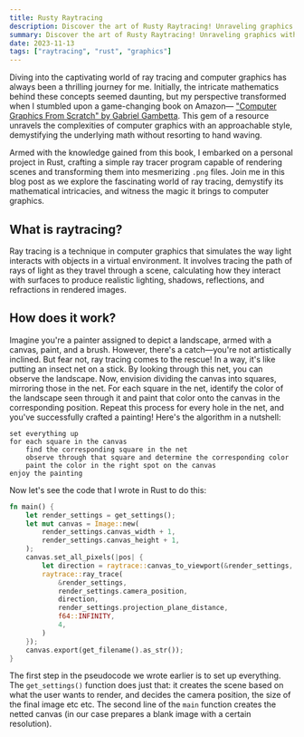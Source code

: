 ```yaml
---
title: Rusty Raytracing
description: Discover the art of Rusty Raytracing! Unraveling graphics with Gambetta's insights, we paint visual wonders in code. 🚀🎨
summary: Discover the art of Rusty Raytracing! Unraveling graphics with Gambetta's insights, we paint visual wonders in code. 🚀🎨
date: 2023-11-13
tags: ["raytracing", "rust", "graphics"]
---
```


Diving into the captivating world of ray tracing and computer graphics has always been a thrilling journey for me. Initially, the intricate mathematics behind these concepts seemed daunting, but my perspective transformed when I stumbled upon a game-changing book on Amazon— ["Computer Graphics From Scratch" by Gabriel Gambetta](https://gabrielgambetta.com/computer-graphics-from-scratch/). This gem of a resource unravels the complexities of computer graphics with an approachable style, demystifying the underlying math without resorting to hand waving.

Armed with the knowledge gained from this book, I embarked on a personal project in Rust, crafting a simple ray tracer program capable of rendering scenes and transforming them into mesmerizing `.png` files. Join me in this blog post as we explore the fascinating world of ray tracing, demystify its mathematical intricacies, and witness the magic it brings to computer graphics.

## What is raytracing?

Ray tracing is a technique in computer graphics that simulates the way light interacts with objects in a virtual environment. It involves tracing the path of rays of light as they travel through a scene, calculating how they interact with surfaces to produce realistic lighting, shadows, reflections, and refractions in rendered images.

## How does it work?

Imagine you're a painter assigned to depict a landscape, armed with a canvas, paint, and a brush. However, there's a catch—you're not artistically inclined. But fear not, ray tracing comes to the rescue! In a way, it's like putting an insect net on a stick. By looking through this net, you can observe the landscape. Now, envision dividing the canvas into squares, mirroring those in the net. For each square in the net, identify the color of the landscape seen through it and paint that color onto the canvas in the corresponding position. Repeat this process for every hole in the net, and you've successfully crafted a painting! Here's the algorithm in a nutshell:

```Pseudocode
set everything up
for each square in the canvas
    find the corresponding square in the net
    observe through that square and determine the corresponding color
    paint the color in the right spot on the canvas
enjoy the painting
```

Now let's see the code that I wrote in Rust to do this:

```Rust
fn main() {
    let render_settings = get_settings();
    let mut canvas = Image::new(
        render_settings.canvas_width + 1,
        render_settings.canvas_height + 1,
    );
    canvas.set_all_pixels(|pos| {
        let direction = raytrace::canvas_to_viewport(&render_settings, pos.x, pos.y);
        raytrace::ray_trace(
            &render_settings,
            render_settings.camera_position,
            direction,
            render_settings.projection_plane_distance,
            f64::INFINITY,
            4,
        )
    });
    canvas.export(get_filename().as_str());
}
```

The first step in the pseudocode we wrote earlier is to set up everything. The `get_settings()` function does just that: it creates the scene based on what the user wants to render, and decides the camera position, the size of the final image etc etc.
The second line of the `main` function creates the netted canvas (in our case prepares a blank image with a certain resolution).


